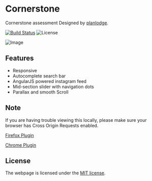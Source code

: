 # Cornerstone

Cornerstone assessment Designed by [planlodge](http://planlodge.com).

[![Build Status](https://travis-ci.org/stevenbenner/jquery-powertip.svg?branch=master)](https://travis-ci.org/stevenbenner/jquery-powertip)
![License](https://img.shields.io/packagist/l/doctrine/orm.svg)

![Image](https://github.com/planlodge/Cornerstone-Web/blob/master/assets/img/screen1.png?raw=true)

## Features
- Responsive
- Autocomplete search bar
- AngularJS powered instagram feed
- Mid-section slider with navigation dots
- Parallax and smooth Scroll

## Note

If you are having trouble viewing this locally, please make sure your browser has Cross Origin Requests enabled.

[Firefox Plugin](https://addons.mozilla.org/en-US/firefox/addon/cors-everywhere/)

[Chrome Plugin](https://chrome.google.com/webstore/detail/allow-control-allow-origi/nlfbmbojpeacfghkpbjhddihlkkiljbi?hl=en)

## License

The webpage is licensed under the [MIT license](http://opensource.org/licenses/MIT).
